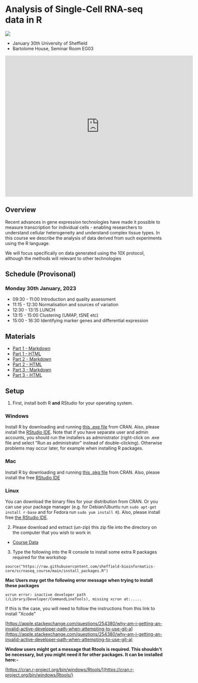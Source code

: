 # Analysis of Single-Cell RNA-seq data in R

![](sbc.png)

- January 30th University of Sheffield
- Bartolome House, Seminar Room EG03

<iframe src="https://www.google.com/maps/embed?pb=!1m18!1m12!1m3!1d2379.7129257392867!2d-1.4909138836084257!3d53.38418577957657!2m3!1f0!2f0!3f0!3m2!1i1024!2i768!4f13.1!3m3!1m2!1s0x4879788327d13c2b%3A0x76151ebce3e59f6!2sBartolom%C3%A9%20House%2C%20Sheffield!5e0!3m2!1sen!2suk!4v1673020230144!5m2!1sen!2suk" width="600" height="450" style="border:0;" allowfullscreen="" loading="lazy" referrerpolicy="no-referrer-when-downgrade"></iframe>

## Overview

Recent advances in gene expression technologies have made it possible to measure transcription for individual cells - enabling researchers to understand cellular heterogeneity and understand complex tissue types. In this course we describe the analysis of data derived from such experiments using the R language.

We will focus specifically on data generated using the 10X protocol, although the methods will relevant to other technologies


## Schedule (Provisonal)

### Monday 30th January, 2023


- 09:30 - 11:00 Introduction and quality assessment
- 11:15 - 12:30 Normalisation and sources of variation
- 12:30 - 13:15 LUNCH
- 13:15 - 15:00 Clustering (UMAP, tSNE etc)
- 15:00 - 16:30 Identifying marker genes and differential expression

## Materials

- [Part 1 - Markdown](session1.Rmd)
- [Part 1 - HTML](session1.nb.html)
- [Part 2 - Markdown](session2.Rmd)
- [Part 2 - HTML](session2.nb.html)
- [Part 3 - Markdown](session3.Rmd)
- [Part 3 - HTML](session3.nb.html)

## Setup


1) First, install both R **and** RStudio for your operating system. 

### Windows

Install R by downloading and running [this .exe file](http://cran.r-project.org/bin/windows/base/release.htm) from CRAN. Also, please install the [RStudio IDE](http://www.rstudio.com/ide/download/desktop). Note that if you have separate user and admin accounts, you should run the installers as administrator (right-click on .exe file and select "Run as administrator" instead of double-clicking). Otherwise problems may occur later, for example when installing R packages.

### Mac

Install R by downloading and running [this .pkg file](https://cran.r-project.org/bin/macosx/base/R-4.2.2.pkg) from CRAN. Also, please install the free [RStudio IDE](https://www.rstudio.com/products/rstudio/download/#download) 

### Linux

You can download the binary files for your distribution from CRAN. Or you can use your package manager (e.g. for Debian/Ubuntu run `sudo apt-get install r-base` and for Fedora run `sudo yum install R`). Also, please install free [the RStudio IDE](https://www.rstudio.com/products/rstudio/download/#download). 


  
2) Please download and extract (un-zip) this zip file into the directory on the computer that you wish to work in

- [Course Data](https://drive.google.com/file/d/1Em7pGgweMOCLxZWNgEle5L2p5ynZsdyt/view?usp=sharing)

3) Type the following into the R console to install some extra R packages required for the workshop

```
source("https://raw.githubusercontent.com/sheffield-bioinformatics-core/scrnaseq_course/main/install_packages.R")
```



**Mac Users may get the following error message when trying to install these packages**

```
xcrun error: inactive developer path (/Library/Developer/CommandLineTools), missing xcrun at:.....

```

If this is the case, you will need to follow the instructions from this link to install "Xcode"

[https://apple.stackexchange.com/questions/254380/why-am-i-getting-an-invalid-active-developer-path-when-attempting-to-use-git-a](https://apple.stackexchange.com/questions/254380/why-am-i-getting-an-invalid-active-developer-path-when-attempting-to-use-git-a)

**Window users might get a message that Rtools is required. This shouldn't be necessary, but you might need it for other packages. It can be installed here:-**

[https://cran.r-project.org/bin/windows/Rtools/](https://cran.r-project.org/bin/windows/Rtools/)

